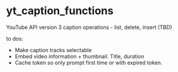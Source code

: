 # yt_caption_functions
YouTube API version 3 caption operations - list, delete, insert (TBD)


to dos:
 - Make caption tracks selectable
 - Embed video information + thumbnail. Title, duration
 - Cache token so only prompt first time or with expired token. 
